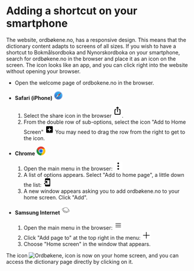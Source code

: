 # Adding a shortcut on your smartphone
The website, ordbøkene.no, has a responsive design. This means that the dictionary content adapts to screens of all sizes. If you wish to have a shortcut to Bokmålsordboka and Nynorskordboka on your smartphone, search for ordbøkene.no in the browser and place it as an icon on the screen. The icon looks like an app, and you can click right into the website without opening your browser.

*   Open the welcome page of ordbokene.no in the browser.
*   **Safari (iPhone)**&nbsp;<img alt="Safari logo" style="display:inline" class="inline" src="/content-images/logos_safari.svg" width="24" height="24">
    1. Select the share icon in the browser <img style="display:inline; margin-bottom: .5em" class="inline" alt="Share icon" src="/content-images/material-symbols_ios-share-rounded.svg" width="24" height="24">.
    2. From the double row of sub-options, select the icon "Add to Home Screen" <img alt="Rectangle with a plus sign" src="/content-images/material-symbols_add-box-rounded.svg" style="display:inline" class="inline" width="24" height="24"> You may need to drag the row from the right to get to the icon.


*   **Chrome**&nbsp;<img alt="Chrome logo" style="display:inline" class="inline" src="/content-images/logos_chrome.svg" width="24" height="24">
    1. Open the main menu in the browser: <img alt="Three dots, icon" src="/content-images/bi_three-dots-vertical.svg" style="display:inline" class="inline" width="24" height="24">
    2. A list of options appears. Select "Add to home page", a little down the list: <img alt="Arrow and mobile screen, icon" src="/content-images/material-symbols_add-to-home-screen.svg" style="display:inline" class="inline" width="24" height="24">
    3. A new window appears asking you to add ordbøkene.no to your home screen. Click "Add".

*   **Samsung Internet**&nbsp;<img style="background-color: white; display:inline" class="bg-white inline" alt="Samsung-nettleser, logo" src="/content-images/arcticons_samsung-browser.svg" width="24" height="24">
    1. Open the main menu in the browser: <img style="display:inline" class="inline" alt="Three horizontal lines, icon" src="/content-images/system-uicons_menu-hamburger.svg" width="24" height="24">
    2. Click "Add page to" at the top right in the menu: <img style="display:inline" class="inline" alt="Large plus sign, icon" src="/content-images/bi_plus-lg.svg" width="24" height="24">
    3. Choose "Home screen" in the window that appears.

The icon <img style="display:inline" class="inline" alt="Ordbøkene, icon" src="/favicon.ico" width="24" height="24"> is now on your home screen, and you can access the dictionary page directly by clicking on it.
